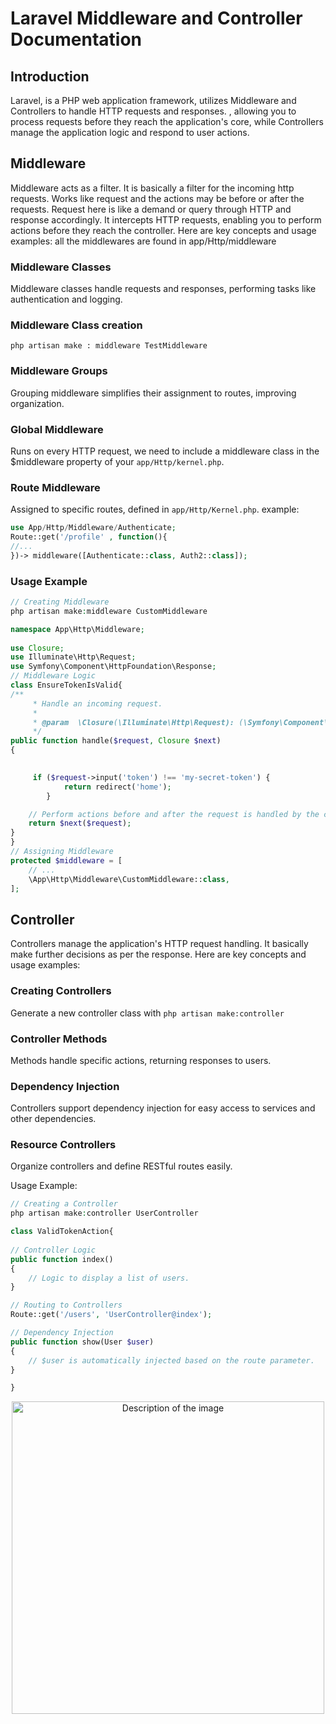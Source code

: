 # Laravel Middleware and Controller Documentation

## Introduction

Laravel, is a PHP web application framework, utilizes Middleware and Controllers to handle HTTP requests and responses. , allowing you to process requests before they reach the application's core, while Controllers manage the application logic and respond to user actions.

## Middleware
Middleware acts as a filter. It is basically a filter for the incoming http requests. Works like request and the actions may be before or after the requests. 
Request here is like a demand or query through HTTP and response accordingly.
It intercepts HTTP requests, enabling you to perform actions before they reach the controller. Here are key concepts and usage examples:
all the middlewares are found in app/Http/middleware

### Middleware Classes

Middleware classes handle requests and responses, performing tasks like authentication and logging.

### Middleware Class creation
`php artisan make : middleware TestMiddleware` 


### Middleware Groups

Grouping middleware simplifies their assignment to routes, improving organization.

### Global Middleware

Runs on every HTTP request, we need to include a middleware class in the $middleware property of your `app/Http/kernel.php`.

### Route Middleware

Assigned to specific routes, defined in `app/Http/Kernel.php`.
example:
```php
use App/Http/Middleware/Authenticate;
Route::get('/profile' , function(){
//...
})-> middleware([Authenticate::class, Auth2::class]);
```

### Usage Example

```php
// Creating Middleware
php artisan make:middleware CustomMiddleware

namespace App\Http\Middleware;
 
use Closure;
use Illuminate\Http\Request;
use Symfony\Component\HttpFoundation\Response;
// Middleware Logic
class EnsureTokenIsValid{
/**
     * Handle an incoming request.
     *
     * @param  \Closure(\Illuminate\Http\Request): (\Symfony\Component\HttpFoundation\Response)  $next
     */
public function handle($request, Closure $next)
{
    

     if ($request->input('token') !== 'my-secret-token') {
            return redirect('home');
        }

    // Perform actions before and after the request is handled by the controller.
    return $next($request);
}
}
// Assigning Middleware
protected $middleware = [
    // ...
    \App\Http\Middleware\CustomMiddleware::class,
];
```
## Controller
Controllers manage the application's HTTP request handling. It basically make further decisions as per the response. 
Here are key concepts and usage examples:

### Creating Controllers
Generate a new controller class with 
`php artisan make:controller`

### Controller Methods
Methods handle specific actions, returning responses to users.

### Dependency Injection
Controllers support dependency injection for easy access to services and other dependencies.

### Resource Controllers
Organize controllers and define RESTful routes easily.

Usage Example:
```php
// Creating a Controller
php artisan make:controller UserController

class ValidTokenAction{
    
// Controller Logic
public function index()
{
    // Logic to display a list of users.
}

// Routing to Controllers
Route::get('/users', 'UserController@index');

// Dependency Injection
public function show(User $user)
{
    // $user is automatically injected based on the route parameter.
}

}
```

<p align="center">
  <img width="500" src="https://github.com/pushpakninave/testomnify/assets/65614791/7f2b16f4-b53d-4631-ab6b-6039fa171d21" alt="Description of the image">
</p>